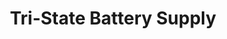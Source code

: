 ---
title: "Tri-State Battery Supply"
url: /shreveport/tri-state-battery-supply/
shop: car parts
---